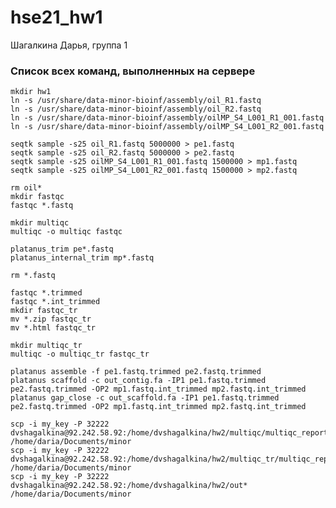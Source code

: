 # hse21_hw1

Шагалкина Дарья, группа 1

### Список всех команд, выполненных на сервере

    mkdir hw1
    ln -s /usr/share/data-minor-bioinf/assembly/oil_R1.fastq
    ln -s /usr/share/data-minor-bioinf/assembly/oil_R2.fastq
    ln -s /usr/share/data-minor-bioinf/assembly/oilMP_S4_L001_R1_001.fastq
    ln -s /usr/share/data-minor-bioinf/assembly/oilMP_S4_L001_R2_001.fastq
    
    seqtk sample -s25 oil_R1.fastq 5000000 > pe1.fastq
    seqtk sample -s25 oil_R2.fastq 5000000 > pe2.fastq
    seqtk sample -s25 oilMP_S4_L001_R1_001.fastq 1500000 > mp1.fastq
    seqtk sample -s25 oilMP_S4_L001_R2_001.fastq 1500000 > mp2.fastq
    
    rm oil*
    mkdir fastqc
    fastqc *.fastq
    
    mkdir multiqc
    multiqc -o multiqc fastqc
    
    platanus_trim pe*.fastq
    platanus_internal_trim mp*.fastq
    
    rm *.fastq 
   
    fastqc *.trimmed
    fastqc *.int_trimmed
    mkdir fastqc_tr
    mv *.zip fastqc_tr
    mv *.html fastqc_tr
    
    mkdir multiqc_tr
    multiqc -o multiqc_tr fastqc_tr
    
    platanus assemble -f pe1.fastq.trimmed pe2.fastq.trimmed
    platanus scaffold -c out_contig.fa -IP1 pe1.fastq.trimmed pe2.fastq.trimmed -OP2 mp1.fastq.int_trimmed mp2.fastq.int_trimmed
    platanus gap_close -c out_scaffold.fa -IP1 pe1.fastq.trimmed pe2.fastq.trimmed -OP2 mp1.fastq.int_trimmed mp2.fastq.int_trimmed
    
    scp -i my_key -P 32222 dvshagalkina@92.242.58.92:/home/dvshagalkina/hw2/multiqc/multiqc_report.html /home/daria/Documents/minor
    scp -i my_key -P 32222 dvshagalkina@92.242.58.92:/home/dvshagalkina/hw2/multiqc_tr/multiqc_report.html /home/daria/Documents/minor
    scp -i my_key -P 32222 dvshagalkina@92.242.58.92:/home/dvshagalkina/hw2/out* /home/daria/Documents/minor
    
    
